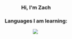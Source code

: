 <div align="center">

### Hi, I'm Zach

### Languages I am learning:
  <img src="https://img.shields.io/badge/java-007396.svg?&style=for-the-badge&logo=java&logoColor=white"/>&nbsp;

